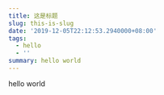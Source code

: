 ```yaml
---
title: 这是标题
slug: this-is-slug
date: '2019-12-05T22:12:53.2940000+08:00'
tags:
  - hello
  - ''
summary: hello world
---
```

hello world
